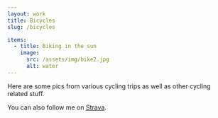 ```yaml
---
layout: work
title: Bicycles
slug: /bicycles

items:
  - title: Biking in the sun
    image:
      src: /assets/img/bike2.jpg
      alt: water
---
```


Here are some pics from various cycling trips as well as other cycling related stuff.

You can also follow me on <a href="https://www.strava.com/athletes/30945028" target="_blank">Strava</a>.

<br />
